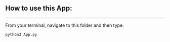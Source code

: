 ## How to use this App:
---
From your terminal, navigate to this folder and then type:

```
python3 App.py
```